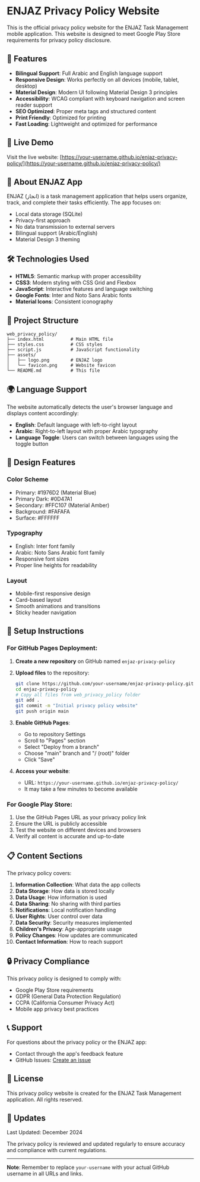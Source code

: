 # ENJAZ Privacy Policy Website

This is the official privacy policy website for the ENJAZ Task Management mobile application. This website is designed to meet Google Play Store requirements for privacy policy disclosure.

## 🌟 Features

- **Bilingual Support**: Full Arabic and English language support
- **Responsive Design**: Works perfectly on all devices (mobile, tablet, desktop)
- **Material Design**: Modern UI following Material Design 3 principles
- **Accessibility**: WCAG compliant with keyboard navigation and screen reader support
- **SEO Optimized**: Proper meta tags and structured content
- **Print Friendly**: Optimized for printing
- **Fast Loading**: Lightweight and optimized for performance

## 🚀 Live Demo

Visit the live website: [https://your-username.github.io/enjaz-privacy-policy/](https://your-username.github.io/enjaz-privacy-policy/)

## 📱 About ENJAZ App

ENJAZ (انجاز) is a task management application that helps users organize, track, and complete their tasks efficiently. The app focuses on:

- Local data storage (SQLite)
- Privacy-first approach
- No data transmission to external servers
- Bilingual support (Arabic/English)
- Material Design 3 theming

## 🛠️ Technologies Used

- **HTML5**: Semantic markup with proper accessibility
- **CSS3**: Modern styling with CSS Grid and Flexbox
- **JavaScript**: Interactive features and language switching
- **Google Fonts**: Inter and Noto Sans Arabic fonts
- **Material Icons**: Consistent iconography

## 📁 Project Structure

```
web_privacy_policy/
├── index.html          # Main HTML file
├── styles.css          # CSS styles
├── script.js           # JavaScript functionality
├── assets/
│   ├── logo.png        # ENJAZ logo
│   └── favicon.png     # Website favicon
└── README.md           # This file
```

## 🌍 Language Support

The website automatically detects the user's browser language and displays content accordingly:

- **English**: Default language with left-to-right layout
- **Arabic**: Right-to-left layout with proper Arabic typography
- **Language Toggle**: Users can switch between languages using the toggle button

## 🎨 Design Features

### Color Scheme
- Primary: #1976D2 (Material Blue)
- Primary Dark: #0D47A1
- Secondary: #FFC107 (Material Amber)
- Background: #FAFAFA
- Surface: #FFFFFF

### Typography
- English: Inter font family
- Arabic: Noto Sans Arabic font family
- Responsive font sizes
- Proper line heights for readability

### Layout
- Mobile-first responsive design
- Card-based layout
- Smooth animations and transitions
- Sticky header navigation

## 🔧 Setup Instructions

### For GitHub Pages Deployment:

1. **Create a new repository** on GitHub named `enjaz-privacy-policy`

2. **Upload files** to the repository:
   ```bash
   git clone https://github.com/your-username/enjaz-privacy-policy.git
   cd enjaz-privacy-policy
   # Copy all files from web_privacy_policy folder
   git add .
   git commit -m "Initial privacy policy website"
   git push origin main
   ```

3. **Enable GitHub Pages**:
   - Go to repository Settings
   - Scroll to "Pages" section
   - Select "Deploy from a branch"
   - Choose "main" branch and "/ (root)" folder
   - Click "Save"

4. **Access your website**:
   - URL: `https://your-username.github.io/enjaz-privacy-policy/`
   - It may take a few minutes to become available

### For Google Play Store:

1. Use the GitHub Pages URL as your privacy policy link
2. Ensure the URL is publicly accessible
3. Test the website on different devices and browsers
4. Verify all content is accurate and up-to-date

## 📋 Content Sections

The privacy policy covers:

1. **Information Collection**: What data the app collects
2. **Data Storage**: How data is stored locally
3. **Data Usage**: How information is used
4. **Data Sharing**: No sharing with third parties
5. **Notifications**: Local notification handling
6. **User Rights**: User control over data
7. **Data Security**: Security measures implemented
8. **Children's Privacy**: Age-appropriate usage
9. **Policy Changes**: How updates are communicated
10. **Contact Information**: How to reach support

## 🔒 Privacy Compliance

This privacy policy is designed to comply with:

- Google Play Store requirements
- GDPR (General Data Protection Regulation)
- CCPA (California Consumer Privacy Act)
- Mobile app privacy best practices

## 📞 Support

For questions about the privacy policy or the ENJAZ app:
- Contact through the app's feedback feature
- GitHub Issues: [Create an issue](https://github.com/your-username/enjaz-privacy-policy/issues)

## 📄 License

This privacy policy website is created for the ENJAZ Task Management application. All rights reserved.

## 🔄 Updates

Last Updated: December 2024

The privacy policy is reviewed and updated regularly to ensure accuracy and compliance with current regulations.

---

**Note**: Remember to replace `your-username` with your actual GitHub username in all URLs and links.
